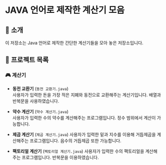 # JAVA 언어로 제작한 계산기 모음

## 📌 소개
이 저장소는 Java 언어로 제작한 간단한 계산기들을 모아 놓은 저장소입니다.

## 📂 프로젝트 목록

### 🎮 계산기
- **동전 교환기** (`동전 교환기.java`)  
  사용자가 입력한 돈을 가장 적은 지폐와 동전으로 교환해주는 계산기입니다.
  배열과 반복문을 사용하였습니다.
  
- **약수 계산기** (`약수 계산기.java`)  
  사용자가 입력한 수의 약수를 계산해주는 프로그램입니다.
  정수 범위에서 계산이 가능합니다.

- **제곱 계산기** (`제곱 계산기.java`)
  사용자가 입력한 밑과 지수를 이용해 거듭제곱을 계산해주는 프로그램입니다.
  음수의 거듭제곱 또한 가능합니다.

- **팩토리얼 계산기** (`팩토리얼 계산기.java`)
  사용자가 입력한 수의 팩토리얼을 계산해 주는 프로그램입니다.
  반복문을 이용하였습니다.
